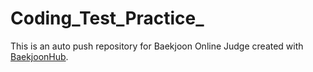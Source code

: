 # Coding_Test_Practice_
This is an auto push repository for Baekjoon Online Judge created with [BaekjoonHub](https://github.com/BaekjoonHub/BaekjoonHub).
